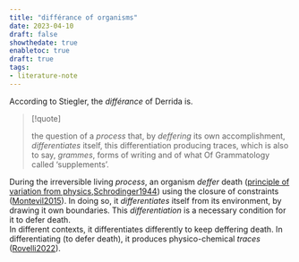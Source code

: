 ```yaml
---
title: "différance of organisms"
date: 2023-04-10
draft: false
showthedate: true
enabletoc: true
draft: true
tags:
- literature-note
---
```


According to Stiegler, the *différance* of Derrida is.

>[!quote]
>
>the question of a *process* that, by *deffering* its own accomplishment, *differentiates* itself, this differentiation producing traces, which is also to say, *grammes*, forms of writing and of what Of Grammatology called ‘supplements’.

During the irreversible living *process*, an organism *deffer* death ([principle of variation from physics](note/principle%20of%20variation%20from%20physics.md),[Schrodinger1944](reference/Schrodinger1944.md)) using the closure of constraints ([Montevil2015](reference/Montevil2015.md)). 
In doing so, it *differentiates* itself from its environment, by drawing it own boundaries. 
This *differentiation* is a necessary condition for it to defer death.  
In different contexts, it differentiates differently to keep deffering death.
In differentiating (to defer death), it produces physico-chemical *traces* ([Rovelli2022](reference/Rovelli2022.md)). 